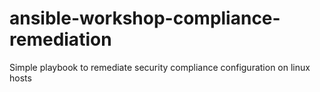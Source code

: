 # ansible-workshop-compliance-remediation
Simple playbook to remediate security compliance configuration on linux hosts
